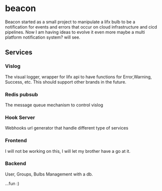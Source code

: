 # beacon
Beacon started as a small project to manipulate a lifx bulb to be a
notification for events and errors that occur on cloud infrastructure and cicd
pipelines. 
Now I am having ideas to evolve it even more maybe a multi platform
notification system? will see.


## Services


### Vislog

The visual logger, wrapper for lifx api to have functions for Error,Warning,
Success, etc.
This should support other brands in the future.


### Redis pubsub

The message queue mechanism to control vislog



### Hook Server 

Webhooks url generator that handle different type of services



### Frontend
I will not be working on this, I will let my brother have a go at it.

### Backend
User, Groups, Bulbs Management with a db.


...fun :)
